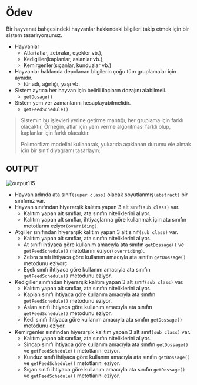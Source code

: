 # Ödev
Bir hayvanat bahçesindeki hayvanlar hakkındaki bilgileri takip etmek için bir sistem tasarlıyorsunuz.

- Hayvanlar
  - Atlar(atlar, zebralar, eşekler vb.),
  - Kedigiller(kaplanlar, aslanlar vb.),
  - Kemirgenler(sıçanlar, kunduzlar vb.)
- Hayvanlar hakkında depolanan bilgilerin çoğu tüm gruplamalar için aynıdır.
  - tür adı, ağırlığı, yaşı vb.
- Sistem ayrıca her hayvan için belirli ilaçların dozajını alabilmeli.
  - `getDosage()`
- Sistem yem ver zamanlarını hesaplayabilmelidir.
  - `getFeedSchedule()`

> Sistemin bu işlevleri yerine getirme mantığı, her gruplama için farklı olacaktır. Örneğin, atlar için yem verme algoritması farklı olup, kaplanlar için farklı olacaktır.
>
> Polimorfizm modelini kullanarak, yukarıda açıklanan durumu ele almak için bir sınıf diyagramı tasarlayın.

## **OUTPUT**
![output115](https://user-images.githubusercontent.com/74976052/134783586-2457a805-5442-4c42-bfa2-68ee10de99fc.png)

- Hayvan adında ata sınıf`(super class)` olacak soyutlanmış`(abstract)` bir sınıfımız var.
- Hayvan sınıfından hiyerarşik kalıtım yapan 3 alt sınıf`(sub class)` var.
  - Kalıtım yapan alt sınıflar, ata sınıfın niteliklerini alıyor.
  - Kalıtım yapan alt sınıflar, ihtiyaçlarına göre kullanmak için ata sınıfın metotlarını eziyor`(overriding)`.
- Atgiller sınıfından hiyerarşik kalıtım yapan 3 alt sınıf`(sub class)` var.
  - Kalıtım yapan alt sınıflar, ata sınıfın niteliklerini alıyor.
  - At sınıfı ihtiyaca göre kullanım amacıyla ata sınıfın `getDossage()` ve `getFeedSchedule()` metotlarını eziyor`(overriding)`.
  - Zebra sınıfı ihtiyaca göre kullanım amacıyla ata sınıfın `getDossage()` metodunu eziyorç
  - Eşek sınıfı ihtiyaca göre kullanım amacıyla ata sınıfın `getFeedSchedule()` metodunu eziyor.
- Kedigiller sınıfından hiyerarşik kalıtım yapan 3 alt sınıf`(sub class)` var.
  - Kalıtım yapan alt sınıflar, ata sınıfın niteliklerini alıyor.
  - Kaplan sınıfı ihtiyaca göre kullanım amacıyla ata sınıfın `getFeedSchedule()` metodunu eziyor.
  - Aslan sınıfı ihtiyaca göre kullanım amacıyla ata sınıfın `getFeedSchedule()` metodunu eziyor.
  - Kedi sınıfı ihtiyaca göre kullanım amacıyla ata sınıfın `getDossage()` metodunu eziyor.
- Kemirgenler sınıfından hiyerarşik kalıtım yapan 3 alt sınıf`(sub class)` var.
  - Kalıtım yapan alt sınıflar, ata sınıfın niteliklerini alıyor.
  - Sincap sınıfı ihtiyaca göre kullanım amacıyla ata sınıfın `getDossage()` ve `getFeedSchedule()` metotlarını eziyor.
  - Kunduz sınıfı ihtiyaca göre kullanım amacıyla ata sınıfın `getDossage()` ve `getFeedSchedule()` metotlarını eziyor.
  - Sıçan sınıfı ihtiyaca göre kullanım amacıyla ata sınıfın `getDossage()` ve `getFeedSchedule()` metotlarını eziyor.
